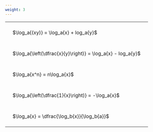 ```yaml
---
weight: 3
---
```


<style type="text/css">
#T_ab716 th.col_heading {
  text-align: left;
  font-size: 1em;
}
#T_ab716 td {
  text-align: left;
  font-size: 1em;
  padding: 1.5em;
}
</style>
<table id="T_ab716">
  <thead>
  </thead>
  <tbody>
    <tr>
      <td id="T_ab716_row0_col0" class="data row0 col0" >$\log_a{(xy)} = \log_a{x} + log_a{y}$</td>
    </tr>
    <tr>
      <td id="T_ab716_row1_col0" class="data row1 col0" >$\log_a{\left(\dfrac{x}{y}\right)} = \log_a{x} - log_a{y}$</td>
    </tr>
    <tr>
      <td id="T_ab716_row2_col0" class="data row2 col0" >$\log_a{x^n} = n\log_a{x}$</td>
    </tr>
    <tr>
      <td id="T_ab716_row3_col0" class="data row3 col0" >$\log_a{\left(\dfrac{1}{x}\right)} = -\log_a{x}$</td>
    </tr>
    <tr>
      <td id="T_ab716_row4_col0" class="data row4 col0" >$\log_a{x} = \dfrac{\log_b{x}}{\log_b{a}}$</td>
    </tr>
  </tbody>
</table>
